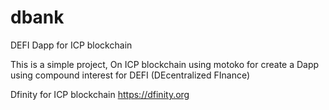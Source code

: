 # dbank

DEFI Dapp for ICP blockchain

This is a simple project, On ICP blockchain using motoko for create a Dapp using compound interest for DEFI (DEcentralized FInance)

Dfinity for ICP blockchain https://dfinity.org
